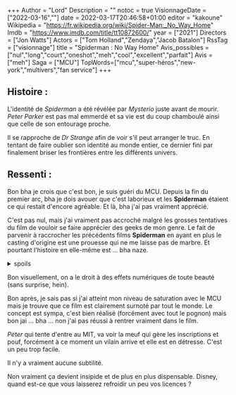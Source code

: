 +++
Author = "Lord"
Description = ""
notoc = true
VisionnageDate = ["2022-03-16",""]
date = 2022-03-17T20:46:58+01:00
editor = "kakoune"
Wikipedia = "https://fr.wikipedia.org/wiki/Spider-Man:_No_Way_Home"
Imdb = "https://www.imdb.com/title/tt10872600/"
year = ["2021"]
Directors = ["Jon Watts"]
Actors = ["Tom Holland","Zendaya","Jacob Batalon"]
RssTag = ["visionnage"]
title = "Spiderman : No Way Home"
Avis_possibles = ["nul","long","court","oneshot","meh","cool","excellent","parfait"]
Avis = ["meh"] 
Saga = ["MCU"]
TopWords=["mcu","super-héros","new-york","multivers","fan service"]
+++
## Histoire :
L'identité de *Spiderman* a été révélée par *Mysterio* juste avant de mourir.
*Peter Parker* est pas mal emmerdé et sa vie est du coup chamboulé ainsi que celle de son entourage proche.

Il se rapproche de *Dr Strange* afin de voir s'il peut arranger le truc.
En tentant de faire oublier son identité au monde entier, ce dernier fini par finalement briser les frontières entre les différents univers.

## Ressenti :
Bon bha je crois que c'est bon, je suis guéri du MCU.
Depuis la fin du premier arc, bha je dois avouer que c'est laborieux et les **Spiderman** étaient ce qui restait d'encore agréable.
Et là, bha j'ai pas vraiment apprécié.

C'est pas nul, mais j'ai vraiment pas accroché malgré les grosses tentatives du film de vouloir se faire apprécier des geeks de mon genre.
Le fait de parvenir à raccrocher les précédents films **Spiderman** en ayant en plus le casting d'origine est une prouesse qui ne me laisse pas de marbre.
Et pourtant l'histoire en elle-même est … bha naze.

<details><summary>spoils</summary>

Déjà les persos sont cons pour pouvoir tordre le scénario comme il faut.
*Happy* est devenu un gros boulet qui n'a pour objectif que de faire rire à ses dépens.

Il n'apporte rien à l'histoire et alors qu'il était un mec fiable digne de confiance et tout quand *Tony Stark* était en vie, ici bha … non c'est plus rien de cela.

Mais bon, lui, encore vu sa présence dans le film c'est pas bien grave.
Par contre, pour *Steven Strange* c'est bien plus impactant.

Quand en début de film *Peter* vient le voir pour lui demander de résoudre son souci, il trouve la solution en proposant à le faire oublier de tout le monde.
En deux deux, *Peter* répond tout juste un «ok» que le médecin bizarre est déjà en train de lancer son incantation.
Il prévient pas le gamin des éventuels risques, les désagréments, il ne lui propose même d'ajouter des exceptions aux personnes impactées.
*Peter* l'interomp pour lui demander petit à petit d'épargner certaines personnes de son entourage.
Le sorcier accepte en gueulant quand même en lui disant qu'il aurait dû le prévenir avant.

Mais mec, c'est toi le sorcier, tu lui as rien dit avant, 0 avertissement, direct tu as commencé à lancer le sort.

Bon, tout ça c'est juste pour faire en sorte que le sort déconne et que ça fracture le multivers et tout mais franchement c'est juste très con.

Mais le pire c'est que c'était pas le pire !
(ouai je suis le roi de la formulation (non))

À la toute fin du film, la solution à tout le bordel, c'est de relancer le sort pour que tout le monde oublie l'identité de l'homme-araignée.
Sauf que là, *Dr Strange*, là, monsieur tergiverse « T'es sûr que c'est ce que tu veux ? Tout le monde va t'oublier quand même ! Tu veux pas aller voir tes amis avant que ça se déclenche ? ».

Alors, en début de film, tu lances le film sans prendre la moindre pincette, mais là qu'il y a urgence tu ergotes pendant deux heures en train de tenter de le dissuader.
T'es vraiment si con que ça ?

-----

Dans un tout autre registre, c'est super cool de voir plusieurs incarnations de *Spiderman* en même temps.
Mais c'est un peu dommage qu'il n'y ait pas plus d'interactions entre eux hors baston.
Ça aurait pu être vraiment intéressant qu'ils discutent plus entre eux mais bon.

*Andrew Garfield* a pas trop vieilli mais par contre c'est marrant comme *Tobey Maguire* commence à ressembler à *Henry Thomas* !
Je le trouve un peu tristouille d'ailleurs.

-----

J'ai vraiment l'impression que ce film a été très inspiré par le **Spiderman into the Spiderverse** qui a été un succès énorme.
C'est le même concept mais juste en film live et intégré dans le MCU.


</details>

Bon visuellement, on a le droit à des effets numériques de toute beauté (sans surprise, hein).

Bon après, je sais pas si j'ai atteint mon niveau de saturation avec le MCU mais je trouve que ce film est clairement surnoté par tout le monde.
Le concept est sympa, c'est bien réalisé (forcément avec tout le pognon) mais bon jai … bha … non j'ai pas réussi à rentrer vraiment dans le film.

*Peter* qui tente d'entre au MIT, va voir la meuf qui gère les inscriptions et pouf, forcément à ce moment un vilain arrive et elle est en détresse.
C'est un peu trop facile.

Il n'y a vraiment aucune subtilité.

Non vraiment ça devient insipide et de plus en plus dispensable.
Disney, quand est-ce que vous laisserez refroidir un peu vos licences ?
